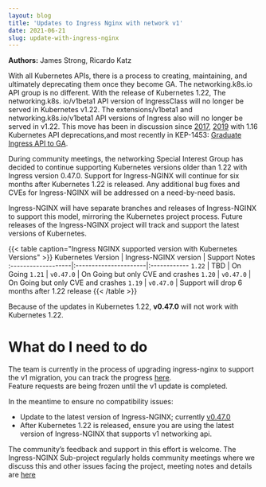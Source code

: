 ```yaml
---
layout: blog
title: 'Updates to Ingress Nginx with network v1'
date: 2021-06-21
slug: update-with-ingress-nginx
---
```


**Authors:** James Strong, Ricardo Katz

With all Kubernetes APIs, there is a process to creating, maintaining, and
ultimately deprecating them once they become GA. The networking.k8s.io API group is no
different. With the release of Kubernetes 1.22, The networking.k8s.
io/v1beta1 API version of IngressClass will no longer be served in 
Kubernetes v1.22. The extensions/v1beta1 and networking.k8s.io/v1beta1 API 
versions of Ingress also will no longer be served in v1.22.  This move has been 
in discussion since
[2017](https://github.com/kubernetes/kubernetes/issues/43214),
[2019](https://kubernetes.io/blog/2019/07/18/api-deprecations-in-1-16/) with 
1.16 Kubernetes API deprecations,and most recently in 
KEP-1453: 
[Graduate Ingress API to GA](https://github.com/kubernetes/enhancements/tree/master/keps/sig-network/1453-ingress-api#122).

During community meetings, the networking Special Interest Group has decided to continue 
supporting Kubernetes versions older than 1.22 with Ingress version 0.47.0. 
Support for Ingress-NGINX will continue for six months after Kubernetes 1.22 
is released. Any additional bug fixes and CVEs for Ingress-NGINX will be 
addressed on a need-by-need basis.

Ingress-NGINX will have separate branches and releases of Ingress-NGINX to 
support this model, mirroring the Kubernetes project process. Future 
releases of the Ingress-NGINX project will track and support the latest 
versions of Kubernetes.

{{< table caption="Ingress NGINX supported version with Kubernetes Versions" >}}
Kubernetes Version  | Ingress-NGINX version | Support Notes
:-------------------|:----------------------|:------------
`1.22`              | TBD                   | On Going
`1.21`              | `v0.47.0`             | On Going but only CVE and crashes
`1.20`              | `v0.47.0`             | On Going but only CVE and crashes
`1.19`              | `v0.47.0`             | Support will drop 6 months after 1.22 release
{{< /table >}}    

Because of the updates in Kubernetes 1.22, **v0.47.0** will not work with 
Kubernetes 1.22. 

# What do I need to do

The team is currently in the process of upgrading ingress-nginx to support 
the v1 migration, you can track the progress 
[here](https://github.com/kubernetes/ingress-nginx/pull/7156).  
Feature requests are being frozen until the v1 update is completed. 

In the meantime to ensure no compatibility issues: 

* Update to the latest version of Ingress-NGINX; currently
  [v0.47.0](https://github.com/kubernetes/ingress-nginx/releases/tag/controller-v0.47.0) 
* After Kubernetes 1.22 is released, ensure you are using the latest version of 
  Ingress-NGINX that supports v1 networking api.

The community’s feedback and support in this effort is welcome. The
Ingress-NGINX Sub-project regularly holds community meetings where we discuss
this and other issues facing the project, meeting notes and details are
[here](https://github.com/kubernetes/community/tree/master/sig-network)
